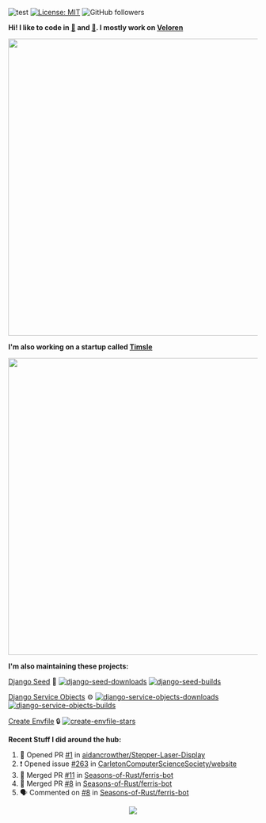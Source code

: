 ![test](https://hits.seeyoufarm.com/api/count/incr/badge.svg?url=https://github.com/AngelOnFira)
[![License: MIT](https://img.shields.io/badge/License-MIT-yellow.svg)](https://opensource.org/licenses/MIT)
![GitHub followers](https://img.shields.io/github/followers/angelonfira?style=social)

**Hi! I like to code in [:crab:](https://www.rust-lang.org/) and [:snake:](https://www.python.org/). I mostly work on [Veloren](https://veloren.net)**

<p align="center">
  <img width="600" src="https://media.discordapp.net/attachments/444005079410802699/730566298073038949/rsz_5f0656b6aa176.png">
</p>

**I'm also working on a startup called [Timsle](https://timsle.com)**

<p align="center">
  <img width="600" src="https://media.discordapp.net/attachments/444005079410802699/730566842674053130/rsz_5f0657242abb4.png">
</p>

**I'm also maintaining these projects:**

[Django Seed](https://github.com/Brobin/django-seed)
:seedling:
[![django-seed-downloads](https://pepy.tech/badge/django-seed)](https://pepy.tech/project/django-seed)
[![django-seed-builds](https://github.com/Brobin/django-seed/workflows/Test/badge.svg)](https://github.com/Brobin/django-seed)

[Django Service Objects](https://github.com/mixxorz/django-service-objects)
:gear:
[![django-service-objects-downloads](https://pepy.tech/badge/django-service-objects)](https://pepy.tech/project/django-service-objects)
[![django-service-objects-builds](https://github.com/mixxorz/django-service-objects/actions/workflows/test.yml/badge.svg)](https://github.com/mixxorz/django-service-objects/actions/workflows/test.yml)

[Create Envfile](https://github.com/SpicyPizza/create-envfile)
:lock:
[![create-envfile-stars](https://img.shields.io/github/stars/SpicyPizza/create-envfile?style=social)](https://github.com/SpicyPizza/create-envfile)

**Recent Stuff I did around the hub:**

<!--START_SECTION:activity-->
1. 💪 Opened PR [#1](https://github.com/aidancrowther/Stepper-Laser-Display/pull/1) in [aidancrowther/Stepper-Laser-Display](https://github.com/aidancrowther/Stepper-Laser-Display)
2. ❗️ Opened issue [#263](https://github.com/CarletonComputerScienceSociety/website/issues/263) in [CarletonComputerScienceSociety/website](https://github.com/CarletonComputerScienceSociety/website)
3. 🎉 Merged PR [#11](https://github.com/Seasons-of-Rust/ferris-bot/pull/11) in [Seasons-of-Rust/ferris-bot](https://github.com/Seasons-of-Rust/ferris-bot)
4. 🎉 Merged PR [#8](https://github.com/Seasons-of-Rust/ferris-bot/pull/8) in [Seasons-of-Rust/ferris-bot](https://github.com/Seasons-of-Rust/ferris-bot)
5. 🗣 Commented on [#8](https://github.com/Seasons-of-Rust/ferris-bot/issues/8) in [Seasons-of-Rust/ferris-bot](https://github.com/Seasons-of-Rust/ferris-bot)
<!--END_SECTION:activity-->

<p align="center">
  <img src="https://github-profile-trophy.vercel.app/?username=angelonfira&column=4&theme=nord&margin-w=15&margin-h=15">
</p>
